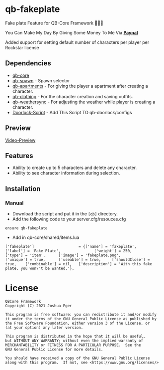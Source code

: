 # qb-fakeplate
Fake plate Feature for QB-Core Framework :people_holding_hands:

You Can Make My Day By Giving Some Money To Me Via
**[Paypal](link)**

Added support for setting default number of characters per player per Rockstar license

## Dependencies
- [qb-core](https://github.com/qbcore-framework/qb-core)
- [qb-spawn](https://github.com/qbcore-framework/qb-spawn) - Spawn selector
- [qb-apartments](https://github.com/qbcore-framework/qb-apartments) - For giving the player a apartment after creating a character.
- [qb-clothing](https://github.com/qbcore-framework/qb-clothing) - For the character creation and saving outfits.
- [qb-weathersync](https://github.com/qbcore-framework/qb-weathersync) - For adjusting the weather while player is creating a character.
- [Doorlock-Script](https://cdn.discordapp.com/attachments/932578698782191669/948942229731438673/Multicharacter.lua) - Add This Script TO qb-doorlock/configs

## Preview
[Video-Preview](https://www.youtube.com/watch?v=KuE5HlGW5ZU)

## Features
- Ability to create up to 5 characters and delete any character.
- Ability to see character information during selection.

## Installation
### Manual
- Download the script and put it in the `[qb]` directory.
- Add the following code to your server.cfg/resouces.cfg
```
ensure qb-fakeplate

```
- Add in qb-core/shared/items.lua
```
['fakeplate'] 					 = {['name'] = 'fakeplate', 		  	  		['label'] = 'Fake Plate',		 		['weight'] = 250, 		['type'] = 'item', 		['image'] = 'fakeplate.png', 			['unique'] = true, 		['useable'] = true, 	['shouldClose'] = true,	   ['combinable'] = nil,   ['description'] = 'With this fake plate, you won\'t be wanted.'},
```

# License

    QBCore Framework
    Copyright (C) 2021 Joshua Eger

    This program is free software: you can redistribute it and/or modify
    it under the terms of the GNU General Public License as published by
    the Free Software Foundation, either version 3 of the License, or
    (at your option) any later version.

    This program is distributed in the hope that it will be useful,
    but WITHOUT ANY WARRANTY; without even the implied warranty of
    MERCHANTABILITY or FITNESS FOR A PARTICULAR PURPOSE.  See the
    GNU General Public License for more details.

    You should have received a copy of the GNU General Public License
    along with this program.  If not, see <https://www.gnu.org/licenses/>
